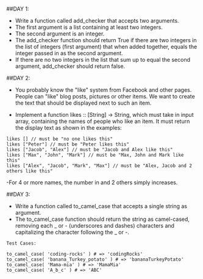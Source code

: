 ##DAY 1:
- Write a function called add_checker that accepts two arguments.
- The first argument is a list containing at least two integers. 
- The second argument is an integer.
- The add_checker function should return True if there are two integers in the list of integers (first argument) that when added together, equals the integer passed in as the second argument.
- If there are no two integers in the list that sum up to equal the second argument, add_checker should return false.

##DAY 2:
- You probably know the "like" system from Facebook and other pages. People can "like" blog posts, pictures or other items. We want to create the text that should be displayed next to such an item.

- Implement a function likes :: [String] -> String, which must take in input array, containing the names of people who like an item. It must return the display text as shown in the examples:

```
likes [] // must be "no one likes this"
likes ["Peter"] // must be "Peter likes this"
likes ["Jacob", "Alex"] // must be "Jacob and Alex like this"
likes ["Max", "John", "Mark"] // must be "Max, John and Mark like this"
likes ["Alex", "Jacob", "Mark", "Max"] // must be "Alex, Jacob and 2 others like this"
```
-For 4 or more names, the number in and 2 others simply increases.

##DAY 3:
- Write a function called to_camel_case that accepts a single string as argument.
- The to_camel_case function should return the string as camel-cased, removing each _ or - (underscores and dashes) characters and capitalizing the character following the _ or -.

```
Test Cases:

to_camel_case( 'coding-rocks' ) # => 'codingRocks'
to_camel_case( 'banana_Turkey_potato' ) # => 'bananaTurkeyPotato'
to_camel_case( 'Mama-mia' ) # => 'MamaMia'
to_camel_case( 'A_b_c' ) # => 'ABC'
```